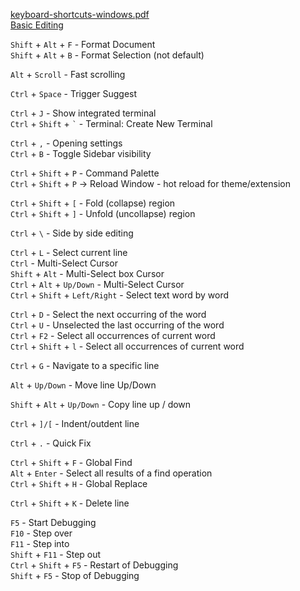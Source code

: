 [keyboard-shortcuts-windows.pdf](https://code.visualstudio.com/shortcuts/keyboard-shortcuts-windows.pdf)     
[Basic Editing](https://code.visualstudio.com/docs/editor/codebasics)

`Shift` + `Alt` + `F` - Format Document  
`Shift` + `Alt` + `B` - Format Selection (not default)

`Alt` + `Scroll` - Fast scrolling

`Ctrl` + `Space` - Trigger Suggest

`Ctrl` + `J` - Show integrated terminal     
`Ctrl` + `Shift` + `` ` `` - Terminal: Create New Terminal

`Ctrl` + `,` - Opening settings     
`Ctrl` + `B` - Toggle Sidebar visibility

`Ctrl` + `Shift` + `P` - Command Palette    
`Ctrl` + `Shift` + `P`  -> Reload Window  - hot reload for theme/extension

`Ctrl` + `Shift` + `[` - Fold (collapse) region     
`Ctrl` + `Shift` + `]` - Unfold (uncollapse) region

`Ctrl` + `\` - Side by side editing

`Ctrl` + `L` - Select current line   
`Ctrl` - Multi-Select Cursor   
`Shift` + `Alt` - Multi-Select box Cursor   
`Ctrl` + `Alt` + `Up/Down` - Multi-Select Cursor   
`Ctrl` + `Shift` + `Left/Right` - Select text word by word   

`Ctrl` + `D` - Select the next occurring of the word   
`Ctrl` + `U` - Unselected the last occurring of the word   
`Ctrl` + `F2` - Select all occurrences of current word   
`Ctrl` + `Shift` + `l` - Select all occurrences of current word    


`Ctrl` + `G` - Navigate to a specific line   

`Alt` + `Up/Down` - Move line Up/Down   

`Shift` + `Alt` + `Up/Down` - Copy line up / down   

`Ctrl` + `]/[` - Indent/outdent line   

`Ctrl` + `.` - Quick Fix   


`Ctrl` + `Shift` + `F` - Global Find    
`Alt` + `Enter` - Select all results of a find operation    
`Ctrl` + `Shift` + `H` - Global Replace    


`Ctrl` + `Shift` + `K` - Delete line    

`F5` - Start Debugging   
`F10` - Step over   
`F11` - Step into    
`Shift` + `F11` - Step out    
`Ctrl` + `Shift` + `F5` - Restart of Debugging     
`Shift` + `F5` - Stop of Debugging    


